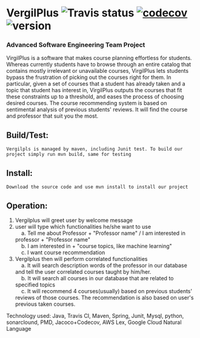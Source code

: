 # VergilPlus ![Travis status](https://travis-ci.org/pow25/vergilplus.svg?branch=master) [![codecov](https://codecov.io/gh/pow25/vergilplus/branch/master/graph/badge.svg)](https://codecov.io/gh/pow25/vergilplus) ![version](https://img.shields.io/badge/version-2.0.0-blue.svg?maxAge=2592000)

### Advanced Software Engineering Team Project

VirgilPlus is a software that makes course planning effortless for students. Whereas currently students have to browse through an entire catalog that contains mostly irrelevant or unavailable courses, VirgilPlus lets students bypass the frustration of picking out the courses right for them. In particular, given a set of courses that a student has already taken and a topic that student has interest in, VirgilPlus outputs the courses that fit these constraints up to a threshold, and eases the process of choosing desired courses. The course recommending system is based on sentimental analysis of previous students' reviews. It will find the course and professor that suit you the most. 

## Build/Test: <br />
```
Vergilpls is managed by maven, including Junit test. To build our project simply run mvn build, same for testing
```

## Install: <br />
```
Download the source code and use mvn install to install our project
```

## Operation:<br />
1. Vergilplus will greet user by welcome message<br />
2. user will type which functionalities he/she want to use<br />
    &nbsp;&nbsp;&nbsp;&nbsp;a. Tell me about Professor + "Professor name" / I am interested in professor + "Professor name"<br />
    &nbsp;&nbsp;&nbsp;&nbsp;b. I am interested in + "course topics, like machine learning"<br />
    &nbsp;&nbsp;&nbsp;&nbsp;c. I want course recommendation<br />
3. Vergilplus then will perform correlated functionalities<br />
    &nbsp;&nbsp;&nbsp;&nbsp;a. It will search description words of the professor in our database and tell the user correlated courses taught by him/her.<br />
    &nbsp;&nbsp;&nbsp;&nbsp;b. It will search all courses in our database that are related to specified topics<br />
    &nbsp;&nbsp;&nbsp;&nbsp;c. It will recommend 4 courses(usually) based on previous students' reviews of those courses. The recommendation is also based on user's previous taken courses.<br />  

Technology used: Java, Travis CI, Maven, Spring, Junit, Mysql, python, sonarclound, PMD, Jacoco+Codecov, AWS Lex, Google Cloud Natural Language
